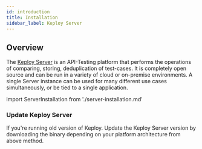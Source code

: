 ```yaml
---
id: introduction
title: Installation
sidebar_label: Keploy Server
---
```


## Overview

The [Keploy Server](https://github.com/keploy/keploy) is an API-Testing platform that performs the operations of comparing, storing, deduplication of test-cases.
It is completely open source and can be run in a variety of cloud or on-premise environments.
A single Server instance can be used for many different use cases simultaneously, or be tied to a single application.

import ServerInstallation from './server-installation.md'

<ServerInstallation/>

### Update Keploy Server

If you're running old version of Keploy. Update the Keploy Server version by downloading the binary depending on your platform architecture from above method.
